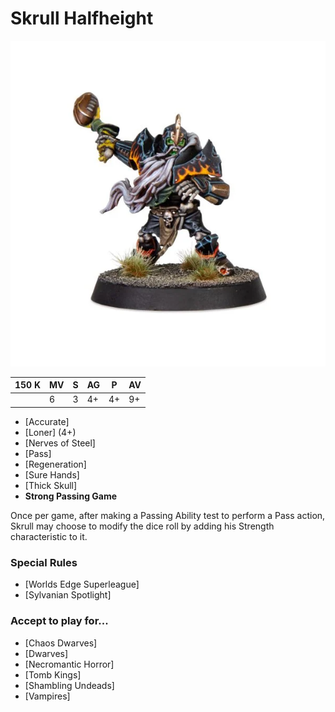 # Skrull Halfheight

![](../media/starplayers/BBSkrullHalfheightLead.webp)

| 150 K  | MV | S | AG | P | AV |
| --- | --- | --- | --- | --- | --- |
| | 6 | 3 | 4+ | 4+ | 9+ |

* [Accurate]
* [Loner] (4+)
* [Nerves of Steel]
* [Pass]
* [Regeneration]
* [Sure Hands]
* [Thick Skull]
* **Strong Passing Game**

Once per game, after making a Passing Ability test to perform a Pass action, Skrull may choose to modify the dice roll by adding his Strength characteristic to it.


### Special Rules
* [Worlds Edge Superleague]
* [Sylvanian Spotlight]

### Accept to play for...
* [Chaos Dwarves]
* [Dwarves]
* [Necromantic Horror]
* [Tomb Kings]
* [Shambling Undeads]
* [Vampires]

